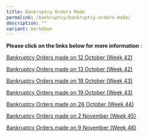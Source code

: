 ```yaml
---
title: Bankruptcy Orders Made
permalink: /bankruptcy/bankruptcy-orders-made/
description: ""
variant: markdown
---
```

**Please click on the links below for more information**&nbsp;:<br>


[Bankruptcy Orders made on 12 October (Week 42)](/files/(20oct23)bankruptcyordersmadeon12%20october(week42).pdf)<br>

[Bankruptcy Orders made on 13 October (Week 42)](/files/(20oct23)bankruptcyordersmadeon13october(week42).pdf)<br>

[Bankruptcy Orders made on 18 October (Week 43)](/files/(271023)bankruptcyordersmadeon18october(week43).pdf)<br>

[Bankruptcy Orders made on 19 October (Week 43)](/files/(271023)bankruptcyordersmadeon19october(week43).pdf)<br>

[Bankruptcy Orders made on 26 October (Week 44)](/files/(031123)bankruptcyordersmadeon26october(week44).pdf)<br>

[Bankruptcy Orders made on 2 November (Week 45)](/files/(091123)bankruptcyordersmadeon2november(week45).pdf)<br>

[Bankruptcy Orders made on 9 November (Week 46)](/files/_161123_BankruptcyOrdersmadeon9November_Week46_.pdf)




